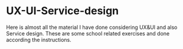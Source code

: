 # UX-UI-Service-design
Here is almost all the material I have done considering UX&amp;UI and also Service design.
These are some school related exercises and done according the instructions.
